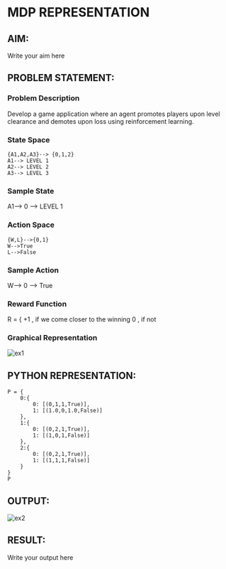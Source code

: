 # MDP REPRESENTATION

## AIM:
Write your aim here

## PROBLEM STATEMENT:

### Problem Description
Develop a game application where an agent promotes players upon level clearance and demotes upon loss using reinforcement learning.

### State Space
```
{A1,A2,A3}--> {0,1,2}
A1--> LEVEL 1
A2--> LEVEL 2 
A3--> LEVEL 3

```

### Sample State
A1--> 0 --> LEVEL 1

### Action Space
```
{W,L}-->{0,1}
W-->True
L-->False
```

### Sample Action
W--> 0 --> True

### Reward Function
R = { +1 , if we come closer to the winning 0 , if not

### Graphical Representation
![ex1](https://github.com/ganesha360/mdp-representation/assets/120884552/5f6442e4-87c0-441e-b9e9-b0b04974399d)


## PYTHON REPRESENTATION:
```
P = {
    0:{
        0: [(0,1,1,True)],
        1: [(1.0,0,1.0,False)]
    },
    1:{
        0: [(0,2,1,True)],
        1: [(1,0,1,False)]
    },
    2:{
        0: [(0,2,1,True)],
        1: [(1,1,1,False)]
    }
}
P
```

## OUTPUT:
![ex2](https://github.com/ganesha360/mdp-representation/assets/120884552/039add8a-052b-489d-9a42-80a61271837c)


## RESULT:
Write your output here

